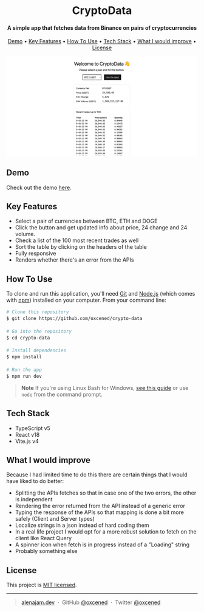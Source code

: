 
<h1 align="center">
  CryptoData
  <br>
</h1>

<h4 align="center">A simple app that fetches data from Binance on pairs of cryptocurrencies</h4>

<p align="center">
  <a href="https://crypto-data-eta.vercel.app/">Demo</a> •
  <a href="#key-features">Key Features</a> •
  <a href="#how-to-use">How To Use</a> •
  <a href="#tech-stack">Tech Stack</a> •
  <a href="#what-i-would-improve">What I would improve</a> •
  <a href="#license">License</a>
</p>

![screenshot](./screenshot.png)

## Demo

Check out the demo [here](https://crypto-data-eta.vercel.app/).

## Key Features

* Select a pair of currencies between BTC, ETH and DOGE
* Click the button and get updated info about price, 24 change and 24 volume.
* Check a list of the 100 most recent trades as well
* Sort the table by clicking on the headers of the table
* Fully responsive
* Renders whether there's an error from the APIs

## How To Use

To clone and run this application, you'll need [Git](https://git-scm.com) and [Node.js](https://nodejs.org/en/download/) (which comes with [npm](http://npmjs.com)) installed on your computer. From your command line:

```bash
# Clone this repository
$ git clone https://github.com/oxcened/crypto-data

# Go into the repository
$ cd crypto-data

# Install dependencies
$ npm install

# Run the app
$ npm run dev
```

> **Note**
> If you're using Linux Bash for Windows, [see this guide](https://www.howtogeek.com/261575/how-to-run-graphical-linux-desktop-applications-from-windows-10s-bash-shell/) or use `node` from the command prompt.

## Tech Stack

* TypeScript v5
* React v18
* Vite.js v4

## What I would improve

Because I had limited time to do this there are certain things that I would have liked to do better:

* Splitting the APIs fetches so that in case one of the two errors, the other is independent
* Rendering the error returned from the API instead of a generic error
* Typing the response of the APIs so that mapping is done a bit more safely (Client and Server types)
* Localize strings in a json instead of hard coding them
* In a real life project I would opt for a more robust solution to fetch on the client like React Query
* A spinner icon when fetch is in progress instead of a "Loading" string
* Probably something else

## License

This project is [MIT licensed](./LICENSE).

---

> [alenajam.dev](https://alenajam.dev) &nbsp;&middot;&nbsp;
> GitHub [@oxcened](https://github.com/oxcened) &nbsp;&middot;&nbsp;
> Twitter [@oxcened](https://twitter.com/oxcened)

